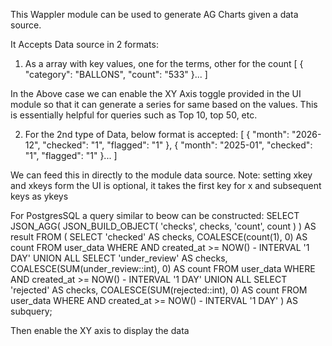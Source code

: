 This Wappler module can be used to generate AG Charts given a data source.

It Accepts Data source in 2 formats:
1. As a array with key values, one for the terms, other for the count
 [
  {
    "category": "BALLONS",
    "count": "533"
  }...
 ]

In the Above case we can enable the XY Axis toggle provided in the UI module so that it can generate a series for same based on the values.
This is essentially helpful for queries such as Top 10, top 50, etc.

2. For the 2nd type of Data, below format is accepted:
[
  {
    "month": "2026-12",
    "checked": "1",
    "flagged": "1"
  },
  {
    "month": "2025-01",
    "checked": "1",
    "flagged": "1"
  }...
]

We can feed this in directly to the module data source.
Note: setting xkey and xkeys form the UI is optional, it takes the first key for x and subsequent keys as ykeys


For PostgresSQL a query similar to beow can be constructed:
SELECT
    JSON_AGG(
        JSON_BUILD_OBJECT(
            'checks', checks,
            'count', count
        )
    ) AS result
FROM (
    SELECT
        'checked' AS checks,
        COALESCE(count(1), 0) AS count
    FROM
        user_data
    WHERE
        AND created_at >= NOW() - INTERVAL '1 DAY'
    UNION ALL
    SELECT
        'under_review' AS checks,
        COALESCE(SUM(under_review::int), 0) AS count
    FROM
        user_data
    WHERE
        AND created_at >= NOW() - INTERVAL '1 DAY'
    UNION ALL
    SELECT
        'rejected' AS checks,
        COALESCE(SUM(rejected::int), 0) AS count
    FROM
        user_data
    WHERE
        AND created_at >= NOW() - INTERVAL '1 DAY'
) AS subquery;

Then enable the XY axis to display the data
